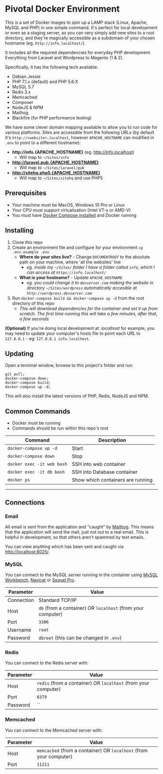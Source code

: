 # Pivotal Docker Environment

This is a set of Docker images to spin up a LAMP stack (Linux, Apache, MySQL and PHP) in one simple command. It's perfect for local development or even as a staging server, as you can very simply add new sites to a root directory, and they're magically accessible as a subdomain of your chosen hostname (eg. `http://info.localhost/`).

It includes all the required dependencies for everyday PHP development. Everything from Laravel and Wordpress to Magento (1 & 2).

Specifically, it has the following tech available:

* Debian Jessie
* PHP 7.1.x (default) and PHP 5.6.X
* MySQL 5.7
* Redis 3.x
* Memcached
* Composer
* NodeJS & NPM
* Mailhog
* Blackfire (for PHP performance testing)

We have some clever domain mapping available to allow you to run code for various platforms. Sites are accessible from the following URLs (by default it's `http://<website>.localhost`, however `APACHE_HOSTNAME` can modified in `.env` to point to a different hostname):

* __http://info.{APACHE_HOSTNAME}__ (eg. http://info.localhost)
    * Will map to `~/Sites/info`
* __http://laravel.pub.{APACHE_HOSTNAME}__
    * Will map to `~/Sites/laravel/pub`
* __http://sitehq.php5.{APACHE_HOSTNAME}__
    * Will map to `~/Sites/sitehq` and use PHP5

## Prerequisites

* Your machine must be MacOS, Windows 10 _Pro_ or Linux
* Your CPU must support virtualisation (Intel VT-x or AMD-V)
* You must have [Docker Compose installed](https://docs.docker.com/compose/install/) and Docker running

## Installing

1. Clone this repo
1. Create an environment file and configure for your environment `cp .env.example .env`
    - __Where do your sites live?__ - Change `DOCUMENTROOT` to the absolute path on your machine, where 'all the websites' live
        - _eg. inside my `~/Sites/` folder I have a folder called `info`, which I can access at `https://info.localhost/`_
    - __What is your hostname?__ - Update `APACHE_HOSTNAME`
        - _eg. you could change it to `devserver.com` making the website in directory `~/Sites/wordpress` automatically accesible at `http://wordpress.devserver.com`_
1. Run `docker-compose build && docker-compose up -d` from the root directory of this repo
    - _This will download dependencies for the container and set it up from scratch. The first time running this will take a few minutes, after that, a few seconds_

__(Optional)__ If you're doing local development at _.localhost_ for example, you may need to update your computer's hosts file to point each URL to `127.0.0.1` - eg: `127.0.0.1 info.localhost`.

## Updating

Open a terminal window, browse to this project's folder and run:

```
git pull;
docker-compose down;
docker-compose build;
docker-compose up -d;
```

This will also install the latest versions of PHP, Redis, NodeJS and NPM.

## Common Commands

* Docker must be running
* Commands should be run within this repo's root

| Command | Description |
|---|---|
| `docker-compose up -d` | Start |
| `docker-compose down`  | Stop |
| `docker exec -it web bash`  | SSH into web container |
| `docker exec -it db bash`  | SSH into Database container |
| `docker ps` | Show which containers are running |

---

## Connections

### Email
All email is sent from the application and "caught" by [Mailhog](https://github.com/mailhog/MailHog). This means that the application will send the mail, just not out to a real email. This is helpful in development, so that others aren't spammed by test emails.

You can view anything which has been sent and caught via [http://localhost:8025/](http://localhost:8025/).

### MySQL
You can connect to the MySQL server running in the container using [MySQL Workbench](https://www.mysql.com/products/workbench/), [Navicat](https://www.navicat.com/) or [Sequel Pro](https://www.sequelpro.com/).

| Parameter | Value |
|-------------|---|
| Connection | Standard TCP/IP |
| Host | `db` (from a container) OR `localhost` (from your computer) |
| Port | `3306` |
| Username | `root` |
| Password | `dbroot` (this can be changed in `.env`) |

### Redis
You can connect to the Redis server with:

| Parameter | Value |
|-------------|---|
| Host | `redis` (from a container) OR `localhost` (from your computer) |
| Port | `6379` |
| Password | `` |

### Memcached
You can connect to the Memcached server with:

| Parameter | Value |
|-------------|---|
| Host | `memcached` (from a container) OR `localhost` (from your computer) |
| Port | `11211` |
